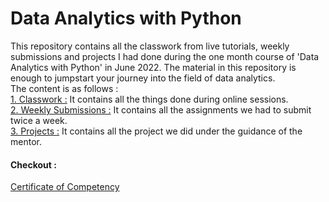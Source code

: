 # Data Analytics with Python
This repository contains all the classwork from live tutorials, weekly submissions and  projects I had done during the one month course of 'Data Analytics with Python' in June 2022. The material in this repository is enough to jumpstart your journey into the field of data analytics. <br>
The content is as follows :<br>
[1. Classwork :](https://github.com/prasadposture/Data-Analytics-with-Python/tree/main/Classwork)
It contains all the things done during online sessions. <br>
[2. Weekly Submissions :](https://github.com/prasadposture/Data-Analytics-with-Python/tree/main/Weekly%20Submissions)
It contains all the assignments we had to submit twice a week.<br>
[3. Projects :](https://github.com/prasadposture/Data-Analytics-with-Python/tree/main/Projects)
It contains all the project we did under the guidance of the mentor.

#### Checkout :
[Certificate of Competency](https://drive.google.com/file/d/1l6aKdzuxLXTd1IvpoQirhfJGbWHhMh4Y/view?usp=share_link)
